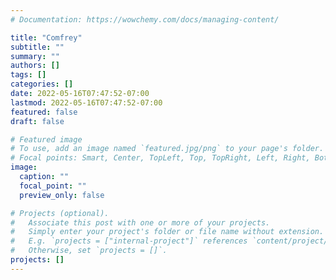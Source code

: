 ```yaml
---
# Documentation: https://wowchemy.com/docs/managing-content/

title: "Comfrey"
subtitle: ""
summary: ""
authors: []
tags: []
categories: []
date: 2022-05-16T07:47:52-07:00
lastmod: 2022-05-16T07:47:52-07:00
featured: false
draft: false

# Featured image
# To use, add an image named `featured.jpg/png` to your page's folder.
# Focal points: Smart, Center, TopLeft, Top, TopRight, Left, Right, BottomLeft, Bottom, BottomRight.
image:
  caption: ""
  focal_point: ""
  preview_only: false

# Projects (optional).
#   Associate this post with one or more of your projects.
#   Simply enter your project's folder or file name without extension.
#   E.g. `projects = ["internal-project"]` references `content/project/deep-learning/index.md`.
#   Otherwise, set `projects = []`.
projects: []
---
```

